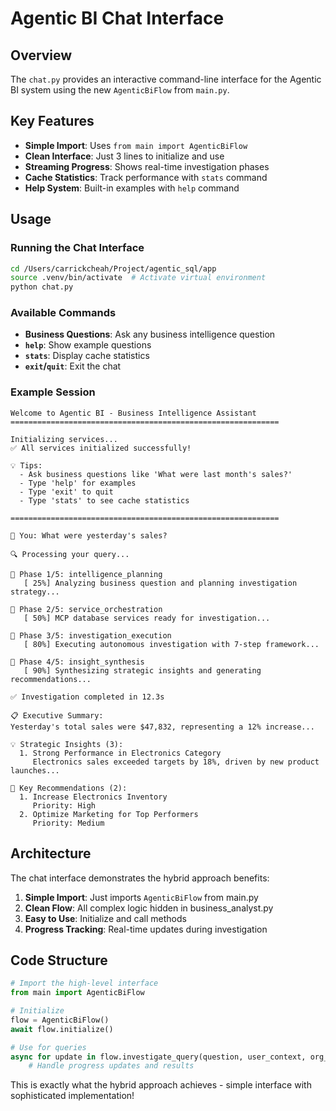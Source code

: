 # Agentic BI Chat Interface

## Overview

The `chat.py` provides an interactive command-line interface for the Agentic BI system using the new `AgenticBiFlow` from `main.py`.

## Key Features

- **Simple Import**: Uses `from main import AgenticBiFlow`
- **Clean Interface**: Just 3 lines to initialize and use
- **Streaming Progress**: Shows real-time investigation phases
- **Cache Statistics**: Track performance with `stats` command
- **Help System**: Built-in examples with `help` command

## Usage

### Running the Chat Interface

```bash
cd /Users/carrickcheah/Project/agentic_sql/app
source .venv/bin/activate  # Activate virtual environment
python chat.py
```

### Available Commands

- **Business Questions**: Ask any business intelligence question
- **`help`**: Show example questions
- **`stats`**: Display cache statistics
- **`exit`/`quit`**: Exit the chat

### Example Session

```
Welcome to Agentic BI - Business Intelligence Assistant
============================================================

Initializing services...
✅ All services initialized successfully!

💡 Tips:
  - Ask business questions like 'What were last month's sales?'
  - Type 'help' for examples
  - Type 'exit' to quit
  - Type 'stats' to see cache statistics

============================================================

🤖 You: What were yesterday's sales?

🔍 Processing your query...

📍 Phase 1/5: intelligence_planning
   [ 25%] Analyzing business question and planning investigation strategy...

📍 Phase 2/5: service_orchestration
   [ 50%] MCP database services ready for investigation...

📍 Phase 3/5: investigation_execution
   [ 80%] Executing autonomous investigation with 7-step framework...

📍 Phase 4/5: insight_synthesis
   [ 90%] Synthesizing strategic insights and generating recommendations...

✅ Investigation completed in 12.3s

📋 Executive Summary:
Yesterday's total sales were $47,832, representing a 12% increase...

💡 Strategic Insights (3):
  1. Strong Performance in Electronics Category
     Electronics sales exceeded targets by 18%, driven by new product launches...

🎯 Key Recommendations (2):
  1. Increase Electronics Inventory
     Priority: High
  2. Optimize Marketing for Top Performers
     Priority: Medium
```

## Architecture

The chat interface demonstrates the hybrid approach benefits:

1. **Simple Import**: Just imports `AgenticBiFlow` from main.py
2. **Clean Flow**: All complex logic hidden in business_analyst.py
3. **Easy to Use**: Initialize and call methods
4. **Progress Tracking**: Real-time updates during investigation

## Code Structure

```python
# Import the high-level interface
from main import AgenticBiFlow

# Initialize
flow = AgenticBiFlow()
await flow.initialize()

# Use for queries
async for update in flow.investigate_query(question, user_context, org_context):
    # Handle progress updates and results
```

This is exactly what the hybrid approach achieves - simple interface with sophisticated implementation!